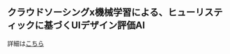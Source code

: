 ## クラウドソーシングx機械学習による、ヒューリスティックに基づくUIデザイン評価AI  
詳細は[こちら]([https://sparkling-geometry-030.notion.site/UI-AI-8eed8e10291a4dc38ae7123cbea2a8c9?pvs=4](https://zenn.dev/9re_pe/articles/ui-judging-ai))
